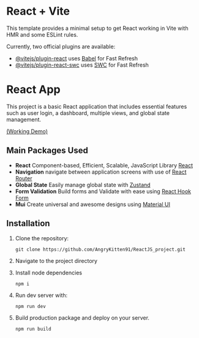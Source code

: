 # React + Vite

This template provides a minimal setup to get React working in Vite with HMR and some ESLint rules.

Currently, two official plugins are available:

- [@vitejs/plugin-react](https://github.com/vitejs/vite-plugin-react/blob/main/packages/plugin-react/README.md) uses [Babel](https://babeljs.io/) for Fast Refresh
- [@vitejs/plugin-react-swc](https://github.com/vitejs/vite-plugin-react-swc) uses [SWC](https://swc.rs/) for Fast Refresh

# React App

This project is a basic React application that includes essential features such as user login, a dashboard, multiple views, and global state management.

[(Working Demo)](https://angrykitten91.github.io/ReactJS_project//)

## Main Packages Used

- **React** Component-based, Efficient, Scalable, JavaScript Library [React](https://react.dev/learn)
- **Navigation** navigate between application screens with use of [React Router](https://reactrouter.com/en/main)
- **Global State** Easily manage global state with [Zustand](https://github.com/pmndrs/zustand)
- **Form Validation** Build forms and Validate with ease using [React Hook Form](https://react-hook-form.com/)
- **Mui** Create universal and awesome designs using [Material UI](https://mui.com/)

## Installation

1. Clone the repository:

   ```
   git clone https://github.com/AngryKitten91/ReactJS_project.git
   ```

2. Navigate to the project directory

3. Install node dependencies

   ```
   npm i
   ```

4. Run dev server with:

   ```
   npm run dev
   ```

5. Build production package and deploy on your server.

   ```
   npm run build
   ```
